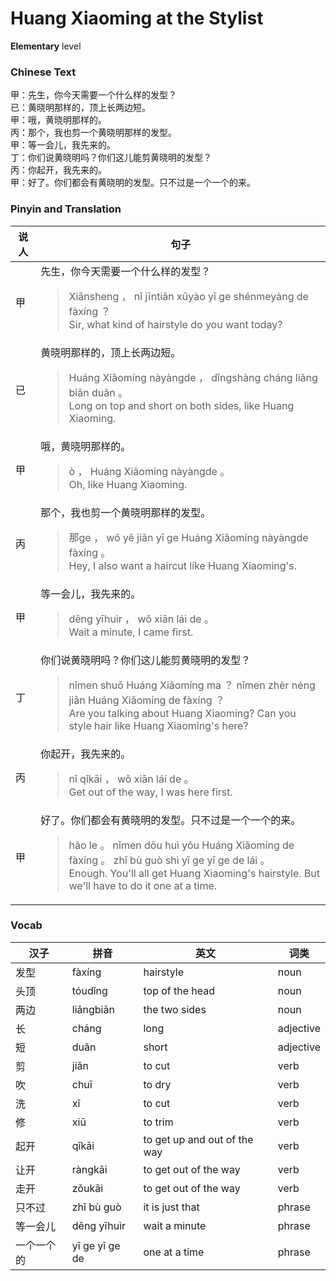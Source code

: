 # Huang Xiaoming at the Stylist
**Elementary** level
### Chinese Text
甲：先生，你今天需要一个什么样的发型？<br />已：黄晓明那样的，顶上长两边短。<br />甲：哦，黄晓明那样的。<br />丙：那个，我也剪一个黄晓明那样的发型。<br />甲：等一会儿，我先来的。<br />丁：你们说黄晓明吗？你们这儿能剪黄晓明的发型？<br />丙：你起开，我先来的。<br />甲：好了。你们都会有黄晓明的发型。只不过是一个一个的来。

### Pinyin and Translation
|说人|句子|
|----|----|
|甲|先生，你今天需要一个什么样的发型？<blockquote>Xiānsheng ， nǐ jīntiān xūyào yī ge shénmeyàng de fàxíng ？<br />Sir, what kind of hairstyle do you want today?</blockquote>|
|已|黄晓明那样的，顶上长两边短。<blockquote>Huáng Xiǎomíng nàyàngde ， dǐngshàng cháng liǎng biān duǎn 。<br />Long on top and short on both sides, like Huang Xiaoming.</blockquote>|
|甲|哦，黄晓明那样的。<blockquote>ò ， Huáng Xiǎomíng nàyàngde 。<br />Oh, like Huang Xiaoming.</blockquote>|
|丙|那个，我也剪一个黄晓明那样的发型。<blockquote>那ge ， wǒ yě jiǎn yī ge Huáng Xiǎomíng nàyàngde fàxíng 。<br />Hey, I also want a haircut like Huang Xiaoming's.</blockquote>|
|甲|等一会儿，我先来的。<blockquote>děng  yīhuìr ， wǒ xiān lái de 。<br />Wait a minute, I came first.</blockquote>|
|丁|你们说黄晓明吗？你们这儿能剪黄晓明的发型？<blockquote>nǐmen shuō Huáng Xiǎomíng ma ？ nǐmen zhèr néng jiǎn Huáng Xiǎomíng de fàxíng ？<br />Are you talking about Huang Xiaoming? Can you style hair like Huang Xiaoming's here?</blockquote>|
|丙|你起开，我先来的。<blockquote>nǐ qǐkāi ， wǒ xiān lái de 。<br />Get out of the way, I was here first.</blockquote>|
|甲|好了。你们都会有黄晓明的发型。只不过是一个一个的来。<blockquote>hǎo le 。 nǐmen dōu huì yǒu Huáng Xiǎomíng de fàxíng 。 zhǐ bù guò shì yī ge yī ge de lái 。<br />Enough. You'll all get Huang Xiaoming's hairstyle. But we'll have to do it one at a time.</blockquote>|
### Vocab
|汉子|拼音|英文|词类|
|----|----|----|----|
|发型|fàxíng|hairstyle|noun|
|头顶|tóudǐng|top of the head|noun|
|两边|liǎngbiān|the two sides|noun|
|长|cháng|long|adjective|
|短|duǎn|short|adjective|
|剪|jiǎn|to cut|verb|
|吹|chuī|to dry|verb|
|洗|xǐ|to cut|verb|
|修|xiū|to trim|verb|
|起开|qǐkāi|to get up and out of the way|verb|
|让开|ràngkāi|to get out of the way|verb|
|走开|zǒukāi|to get out of the way|verb|
|只不过|zhǐ bù guò|it is just that|phrase|
|等一会儿|děng  yīhuìr|wait a minute|phrase|
|一个一个的|yī ge yī ge de|one at a time|phrase|